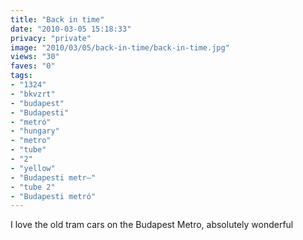 ```yaml
---
title: "Back in time"
date: "2010-03-05 15:18:33"
privacy: "private"
image: "2010/03/05/back-in-time/back-in-time.jpg"
views: "30"
faves: "0"
tags:
- "1324"
- "bkvzrt"
- "budapest"
- "Budapesti"
- "metró"
- "hungary"
- "metro"
- "tube"
- "2"
- "yellow"
- "Budapesti metr—"
- "tube 2"
- "Budapesti metró"
---
```

I love the old tram cars on the Budapest  Metro, absolutely wonderful<a href="http://www.phillprice.com/2010/03/05/back-in-time" rel="nofollow"></a>
